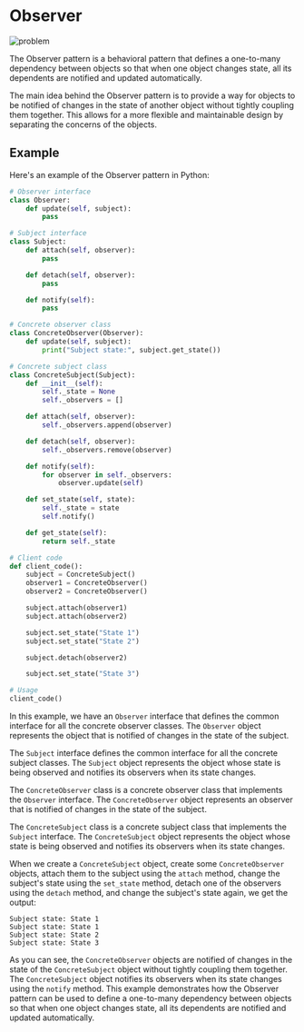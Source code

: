 # Observer

![problem](https://refactoring.guru/images/patterns/content/observer/observer-comic-1-en.png)

The Observer pattern is a behavioral pattern that defines a one-to-many dependency between objects so that when one object changes state, all its dependents are notified and updated automatically.

The main idea behind the Observer pattern is to provide a way for objects to be notified of changes in the state of another object without tightly coupling them together. This allows for a more flexible and maintainable design by separating the concerns of the objects.

## Example

Here's an example of the Observer pattern in Python:

```python
# Observer interface
class Observer:
    def update(self, subject):
        pass

# Subject interface
class Subject:
    def attach(self, observer):
        pass

    def detach(self, observer):
        pass

    def notify(self):
        pass

# Concrete observer class
class ConcreteObserver(Observer):
    def update(self, subject):
        print("Subject state:", subject.get_state())

# Concrete subject class
class ConcreteSubject(Subject):
    def __init__(self):
        self._state = None
        self._observers = []

    def attach(self, observer):
        self._observers.append(observer)

    def detach(self, observer):
        self._observers.remove(observer)

    def notify(self):
        for observer in self._observers:
            observer.update(self)

    def set_state(self, state):
        self._state = state
        self.notify()

    def get_state(self):
        return self._state

# Client code
def client_code():
    subject = ConcreteSubject()
    observer1 = ConcreteObserver()
    observer2 = ConcreteObserver()

    subject.attach(observer1)
    subject.attach(observer2)

    subject.set_state("State 1")
    subject.set_state("State 2")

    subject.detach(observer2)

    subject.set_state("State 3")

# Usage
client_code()
```

In this example, we have an `Observer` interface that defines the common interface for all the concrete observer classes. The `Observer` object represents the object that is notified of changes in the state of the subject.

The `Subject` interface defines the common interface for all the concrete subject classes. The `Subject` object represents the object whose state is being observed and notifies its observers when its state changes.

The `ConcreteObserver` class is a concrete observer class that implements the `Observer` interface. The `ConcreteObserver` object represents an observer that is notified of changes in the state of the subject.

The `ConcreteSubject` class is a concrete subject class that implements the `Subject` interface. The `ConcreteSubject` object represents the object whose state is being observed and notifies its observers when its state changes.

When we create a `ConcreteSubject` object, create some `ConcreteObserver` objects, attach them to the subject using the `attach` method, change the subject's state using the `set_state` method, detach one of the observers using the `detach` method, and change the subject's state again, we get the output:

```
Subject state: State 1
Subject state: State 1
Subject state: State 2
Subject state: State 3
```

As you can see, the `ConcreteObserver` objects are notified of changes in the state of the `ConcreteSubject` object without tightly coupling them together. The `ConcreteSubject` object notifies its observers when its state changes using the `notify` method. This example demonstrates how the Observer pattern can be used to define a one-to-many dependency between objects so that when one object changes state, all its dependents are notified and updated automatically.
